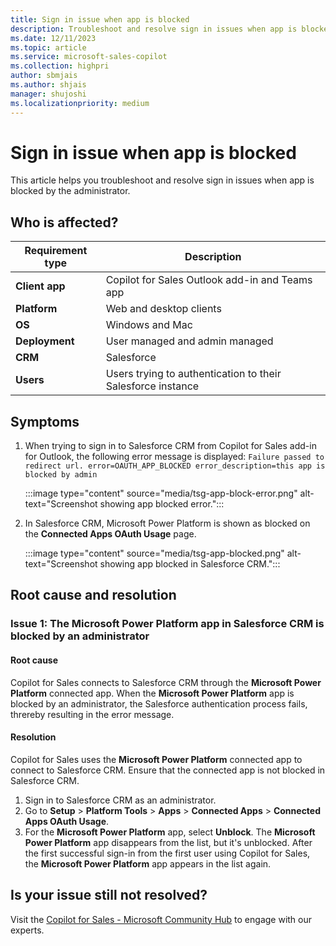 ```yaml
---
title: Sign in issue when app is blocked
description: Troubleshoot and resolve sign in issues when app is blocked.
ms.date: 12/11/2023
ms.topic: article
ms.service: microsoft-sales-copilot
ms.collection: highpri
author: sbmjais
ms.author: shjais
manager: shujoshi
ms.localizationpriority: medium
---
```


# Sign in issue when app is blocked

This article helps you troubleshoot and resolve sign in issues when app is blocked by the administrator.

## Who is affected?

| Requirement type |Description  |
|---------|---------|
|**Client app**     |  Copilot for Sales Outlook add-in and Teams app    |
|**Platform**     | Web and desktop clients         |
|**OS**     | Windows and Mac         |
|**Deployment**     | User managed and admin managed       |
|**CRM**     | Salesforce      |
|**Users**     | Users trying to authentication to their Salesforce instance |

## Symptoms

1. When trying to sign in to Salesforce CRM from Copilot for Sales add-in for Outlook, the following error message is displayed: `Failure passed to redirect url. error=OAUTH_APP_BLOCKED error_description=this app is blocked by admin`

    :::image type="content" source="media/tsg-app-block-error.png" alt-text="Screenshot showing app blocked error.":::

2. In Salesforce CRM, Microsoft Power Platform is shown as blocked on the **Connected Apps OAuth Usage** page.

    :::image type="content" source="media/tsg-app-blocked.png" alt-text="Screenshot showing app blocked in Salesforce CRM.":::

## Root cause and resolution

### Issue 1: The Microsoft Power Platform app in Salesforce CRM is blocked by an administrator 

#### Root cause

Copilot for Sales connects to Salesforce CRM through the **Microsoft Power Platform** connected app. When the **Microsoft Power Platform** app is blocked by an administrator, the Salesforce authentication process fails, threreby resulting in the error message.

#### Resolution

Copilot for Sales uses the **Microsoft Power Platform** connected app to connect to Salesforce CRM. Ensure that the connected app is not blocked in Salesforce CRM.

1. Sign in to Salesforce CRM as an administrator.
1. Go to **Setup** > **Platform Tools** > **Apps** > **Connected Apps** > **Connected Apps OAuth Usage**.
1. For the **Microsoft Power Platform** app, select **Unblock**.
    The **Microsoft Power Platform** app disappears from the list, but it's unblocked.
    After the first successful sign-in from the first user using Copilot for Sales, the **Microsoft Power Platform** app appears in the list again.


## Is your issue still not resolved?

Visit the [Copilot for Sales - Microsoft Community Hub](https://techcommunity.microsoft.com/t5/viva-sales/bd-p/VivaSales) to engage with our experts.


